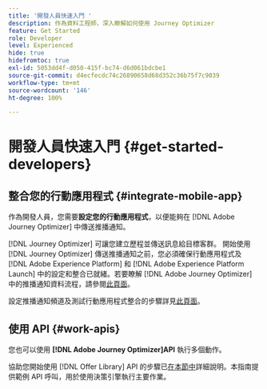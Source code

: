 ```yaml
---
title: '開發人員快速入門 '
description: 作為資料工程師，深入瞭解如何使用 Journey Optimizer
feature: Get Started
role: Developer
level: Experienced
hide: true
hidefromtoc: true
exl-id: 5053dd4f-d050-415f-bc74-d6d061bdcbe1
source-git-commit: d4ecfecdc74c26890658d68d352c36b75f7c9039
workflow-type: tm+mt
source-wordcount: '146'
ht-degree: 100%

---
```


# 開發人員快速入門  {#get-started-developers}

## 整合您的行動應用程式 {#integrate-mobile-app}

作為開發人員，您需要&#x200B;**設定您的行動應用程式**，以便能夠在 [!DNL Adobe Journey Optimizer] 中傳送推播通知。

[!DNL Journey Optimizer] 可讓您建立歷程並傳送訊息給目標客群。 開始使用 [!DNL Journey Optimizer] 傳送推播通知之前，您必須確保行動應用程式及 [!DNL Adobe Experience Platform] 和 [!DNL Adobe Experience Platform Launch] 中的設定和整合已就緒。若要瞭解 [!DNL Adobe Journey Optimizer] 中的推播通知資料流程，請參閱[此頁面](../../push/push-gs.md)。

設定推播通知頻道及測試行動應用程式整合的步驟詳見[此頁面](../../push/push-configuration.md)。

## 使用 API {#work-apis}

您也可以使用 **[!DNL Adobe Journey Optimizer]API** 執行多個動作。

協助您開始使用 [!DNL Offer Library] API 的步驟已[在本節中](../../offers/api-reference/getting-started.md)詳細說明。本指南提供範例 API 呼叫，用於使用決策引擎執行主要作業。
